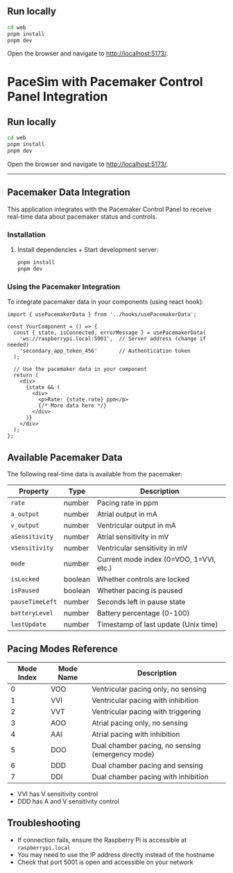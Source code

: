 ## Run locally

```bash
cd web
pnpm install
pnpm dev
```

Open the browser and navigate to <http://localhost:5173/>. 

# PaceSim with Pacemaker Control Panel Integration

## Run locally

```bash
cd web
pnpm install
pnpm dev
```

Open the browser and navigate to <http://localhost:5173/>. 

---

## Pacemaker Data Integration

This application integrates with the Pacemaker Control Panel to receive real-time data about pacemaker status and controls.

### Installation

1. Install dependencies + Start development server:
   ```bash
   pnpm install
   pnpm dev
   ```

### Using the Pacemaker Integration

To integrate pacemaker data in your components (using react hook):

```tsx
import { usePacemakerData } from '../hooks/usePacemakerData';

const YourComponent = () => {
  const { state, isConnected, errorMessage } = usePacemakerData(
    'ws://raspberrypi.local:5001',  // Server address (change if needed)
    'secondary_app_token_456'       // Authentication token
  );
  
  // Use the pacemaker data in your component
  return (
    <div>
      {state && (
        <div>
          <p>Rate: {state.rate} ppm</p>
          {/* More data here */}
        </div>
      )}
    </div>
  );
};
```

## Available Pacemaker Data

The following real-time data is available from the pacemaker:

| Property | Type | Description |
|----------|------|-------------|
| `rate` | number | Pacing rate in ppm |
| `a_output` | number | Atrial output in mA |
| `v_output` | number | Ventricular output in mA |
| `aSensitivity` | number | Atrial sensitivity in mV |
| `vSensitivity` | number | Ventricular sensitivity in mV |
| `mode` | number | Current mode index (0=VOO, 1=VVI, etc.) |
| `isLocked` | boolean | Whether controls are locked |
| `isPaused` | boolean | Whether pacing is paused |
| `pauseTimeLeft` | number | Seconds left in pause state |
| `batteryLevel` | number | Battery percentage (0-100) |
| `lastUpdate` | number | Timestamp of last update (Unix time) |

## Pacing Modes Reference

| Mode Index | Mode Name | Description |
|------------|-----------|-------------|
| 0 | VOO | Ventricular pacing only, no sensing |
| 1 | VVI | Ventricular pacing with inhibition |
| 2 | VVT | Ventricular pacing with triggering |
| 3 | AOO | Atrial pacing only, no sensing |
| 4 | AAI | Atrial pacing with inhibition |
| 5 | DOO | Dual chamber pacing, no sensing (emergency mode) |
| 6 | DDD | Dual chamber pacing and sensing |
| 7 | DDI | Dual chamber pacing with inhibition |

* VVI has V sensitivity control
* DDD has A and V sensitivity control

## Troubleshooting

- If connection fails, ensure the Raspberry Pi is accessible at `raspberrypi.local`
- You may need to use the IP address directly instead of the hostname
- Check that port 5001 is open and accessible on your network